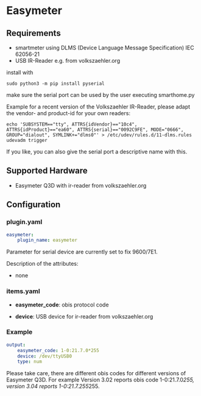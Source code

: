 # Easymeter

## Requirements

* smartmeter using DLMS (Device Language Message Specification) IEC 62056-21
* USB IR-Reader e.g. from volkszaehler.org

install with
```
sudo python3 -m pip install pyserial
```

make sure the serial port can be used by the user executing smarthome.py

Example for a recent version of the Volkszaehler IR-Reader, please adapt the vendor- and product-id for your own readers:

```
echo 'SUBSYSTEM=="tty", ATTRS{idVendor}=="10c4", ATTRS{idProduct}=="ea60", ATTRS{serial}=="0092C9FE", MODE="0666", GROUP="dialout", SYMLINK+="dlms0"' > /etc/udev/rules.d/11-dlms.rules
udevadm trigger
```
If you like, you can also give the serial port a descriptive name with this.

## Supported Hardware

* Easymeter Q3D with ir-reader from volkszaehler.org

## Configuration

### plugin.yaml

```yaml
easymeter:
    plugin_name: easymeter
```

Parameter for serial device are currently set to fix 9600/7E1.

Description of the attributes:

* none

### items.yaml

* __easymeter_code__: obis protocol code

* __device__: USB device for ir-reader from volkszaehler.org

### Example

```yaml
output:
    easymeter_code: 1-0:21.7.0*255
    device: /dev/ttyUSB0
    type: num
```

Please take care, there are different obis codes for different versions of Easymeter Q3D.
For example Version 3.02 reports obis code 1-0:21.7.0*255, version 3.04
reports 1-0:21.7.255*255.
